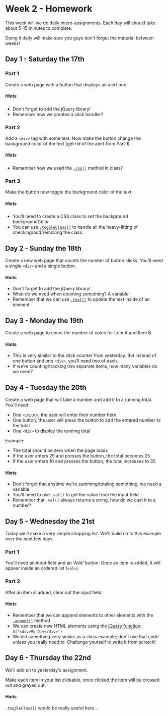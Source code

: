 # Week 2 - Homework

This week will we do daily micro-assignments.
Each day will should take about 5-15 minutes to complete.

Doing it daily will make sure you guys don't forget the material between weeks!

## Day 1 - Saturday the 17th

### Part 1
Create a web page with a button that displays an alert box.

##### Hints
- Don't forget to add the jQuery library!
- Remember how we created a click handler?

### Part 2
Add a `<div>` tag with some text.  Now make the button change the background color of the text (get rid of the alert from Part 1).

##### Hints
- Remember how we used the [`.css()`](http://api.jquery.com/css/) method in class?

### Part 3
Make the button now toggle the background color of the text.
##### Hints
- You'll need to create a CSS class to set the background backgroundColor
- You can use [`.toggleClass()`](http://api.jquery.com/toggleclass/) to handle all the heavy-lifting of checking/add/removing the class.

## Day 2 - Sunday the 18th

Create a new web page that counts the number of button clicks.
You'll need a single `<div>` and a single button.

#### Hints
- Don't forget to add the jQuery library!
- What do we need when counting something? A variable!
- Remember that we can use [`.text()`](https://www.w3schools.com/jquery/html_text.asp) to update the text inside of an element.

## Day 3 - Monday the 19th

Create a web page to count the number of votes for Item A and Item B.
#### Hints
- This is very similar to the click counter from yesterday.  But instead of one button and one `<div>`, you'll need two of each.
- If we're counting/tracking two separate items, how many variables do we need?

## Day 4 - Tuesday the 20th
Create a web page that will take a number and add it to a running total.  You'll need:
- One `<input>`, the user will enter their number here
- One button, the user will press the button to add the entered number to the total
- One `<div>` to display the running total

Example:
- The total should be zero when the page loads
- If the user enters 25 and presses the button, the total becomes 25
- If the user enters 10 and presses the button, the total increases to 35

#### Hints
- Don't forget that anytime we're summing/totaling something, we need a variable
- You'll need to use `.val()` to get the value from the input field
- Remember that `.val()` always returns a string, how do we cast it to a number?

## Day 5 - Wednesday the 21st
Today we'll make a very simple shopping list.  We'll build on to this example over the next few days.

### Part 1
You'll need an input field and an 'Add' button.  Once an item is added, it will appear inside an ordered list (`<ol>`).

### Part 2
After an item is added, clear out the input field.

#### Hints
- Remember that we can append elements to other elements with the [`.append()`](https://www.w3schools.com/jquery/html_append.asp) method
- We can create new HTML elements using the [jQuery function](http://api.jquery.com/jQuery/#jQuery2): `$('<div>My Div</div>')`
- We did something very similar as a class example; don't use that code unless you really need to.  Challenge yourself to write it from scratch!


## Day 6 - Thursday the 22nd
We'll add on to yesterday's assignment.

Make each item in your list clickable, once clicked the item will be crossed out and grayed out.

#### Hints
`.toggleClass()` would be really useful here...
